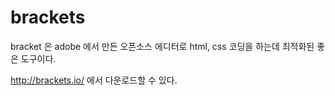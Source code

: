 # brackets

bracket 은 adobe 에서 만든 오픈소스 에디터로 html, css 코딩을 하는데 최적화된 좋은 도구이다.

http://brackets.io/ 에서 다운로드할 수 있다.